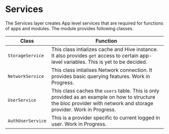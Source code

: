 # Services 
The Services layer creates App level services that are required for functions of apps and modules.
The module provides following classes.

| Class        | Function           | 
|-------------|-------------|
|`StorageService`| This class intializes cache and Hive instance. It also provides `get` access to certain app-level variables. This is yet to be decided. |
|`NetworkService`| This class intialises Network connection. It provides basic querying features. Work in Progress. |
|`UserService`| This class caches the `users` table. This is only provided as an example on how to structure the bloc provider with network and storage provider. Work in Progress. |
|`AuthUserService`| This is a provider specific to current logged in user. Work in Progress. |
